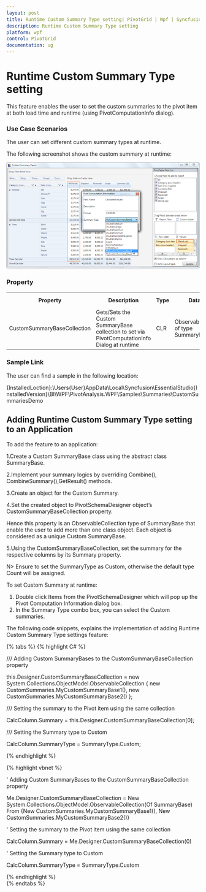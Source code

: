 ```yaml
---
layout: post
title: Runtime Custom Summary Type setting| PivotGrid | Wpf | Syncfusion
description: Runtime Custom Summary Type setting
platform: wpf
control: PivotGrid
documentation: ug
---
```


# Runtime Custom Summary Type setting

This feature enables the user to set the custom summaries to the pivot item at both load time and runtime (using PivotComputationInfo dialog).

### Use Case Scenarios

The user can set different custom summary types at runtime. 

The following screenshot shows the custom summary at runtime:

![C:/Users/arulraja/Desktop/ScreenShots/CustomSummaries.png](Features_images/Features_img25.png)



### Property



<table>
<tr>
<th>
Property</th><th>
Description</th><th>
Type</th><th>
Data Type</th><th>
Reference links</th></tr>
<tr>
<td>
CustomSummaryBaseCollection</td><td>
Gets/Sets the Custom SummaryBase collection to set via PivotComputationInfo Dialog at runtime</td><td>
CLR</td><td>
ObservableCollection of type SummaryBase </td><td>
- </td></tr>
</table>


### Sample Link

The user can find a sample in the following location:

{InstalledLoction}:\Users\{User}AppData\Local\Syncfusion\EssentialStudio\{InstalledVersion}\BI\WPF\PivotAnalysis.WPF\Samples\Summaries\CustomSummariesDemo

## Adding Runtime Custom Summary Type setting to an Application 

To add the feature to an application:

1.Create a Custom SummaryBase class using the abstract class SummaryBase. 

2.Implement your summary logics by overriding Combine(), CombineSummary(),GetResult() methods. 

3.Create an object for the Custom Summary. 

4.Set the created object to PivotSchemaDesigner object’s  CustomSummaryBaseCollection property. 

  Hence this property is an ObservableCollection type of SummaryBase that enable the user to add more than one class object. Each object is considered as a unique Custom SummaryBase. 

5.Using the CustomSummaryBaseCollection, set the summary for the respective columns by its Summary property.  
 
  N> Ensure to set the SummaryType as Custom, otherwise the default type Count will be assigned.

To set Custom Summary at runtime:

1. Double click Items from the PivotSchemaDesigner which will pop up the Pivot Computation Information dialog box. 
2. In the Summary Type combo box, you can select the Custom summaries. 

The following code snippets, explains the implementation of adding Runtime Custom Summary Type settings feature:

{% tabs %}
{% highlight C# %}  





/// Adding Custom SummaryBases to the CustomSummaryBaseCollection property

this.Designer.CustomSummaryBaseCollection = new System.Collections.ObjectModel.ObservableCollection<SummaryBase> { new CustomSummaries.MyCustomSummaryBase1(), new CustomSummaries.MyCustomSummaryBase2() };



/// Setting the summary to the Pivot item using the same collection

CalcColumn.Summary = this.Designer.CustomSummaryBaseCollection[0];



/// Setting the Summary type to Custom

CalcColumn.SummaryType = SummaryType.Custom;

{% endhighlight %} 



{% highlight vbnet %} 



' Adding Custom SummaryBases to the CustomSummaryBaseCollection property

Me.Designer.CustomSummaryBaseCollection = New System.Collections.ObjectModel.ObservableCollection(Of SummaryBase) From {New CustomSummaries.MyCustomSummaryBase1(), New CustomSummaries.MyCustomSummaryBase2()}



' Setting the summary to the Pivot item using the same collection

CalcColumn.Summary = Me.Designer.CustomSummaryBaseCollection(0)



' Setting the Summary type to Custom

CalcColumn.SummaryType = SummaryType.Custom

{% endhighlight %}  
{% endtabs %}

